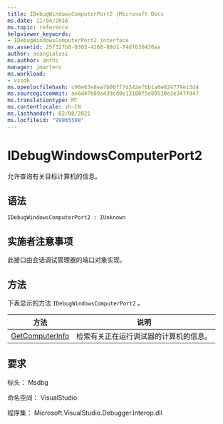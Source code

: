```yaml
---
title: IDebugWindowsComputerPort2 |Microsoft Docs
ms.date: 11/04/2016
ms.topic: reference
helpviewer_keywords:
- IDebugWindowsComputerPort2 interface
ms.assetid: 25f327b8-0303-4268-88d1-74df630436aa
author: acangialosi
ms.author: anthc
manager: jmartens
ms.workload:
- vssdk
ms.openlocfilehash: c90e63e8ea7b00ff7d342ef6b1a0e624779e13d4
ms.sourcegitcommit: ae6d47b09a439cd0e13180f5e89510e3e347fd47
ms.translationtype: MT
ms.contentlocale: zh-CN
ms.lasthandoff: 02/08/2021
ms.locfileid: "99965598"
---
```

# <a name="idebugwindowscomputerport2"></a>IDebugWindowsComputerPort2
允许查询有关目标计算机的信息。

## <a name="syntax"></a>语法

```
IDebugWindowsComputerPort2 : IUnknown
```

## <a name="notes-for-implementers"></a>实施者注意事项
 此接口由会话调试管理器的端口对象实现。

## <a name="methods"></a>方法
 下表显示的方法 `IDebugWindowsComputerPort2` 。

|方法|说明|
|------------|-----------------|
|[GetComputerInfo](../../../extensibility/debugger/reference/idebugwindowscomputerport2-getcomputerinfo.md)|检索有关正在运行调试器的计算机的信息。|

## <a name="requirements"></a>要求
 标头： Msdbg

 命名空间： VisualStudio

 程序集： Microsoft.VisualStudio.Debugger.Interop.dll
